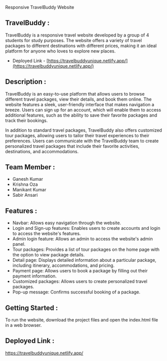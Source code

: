 Responsive TravelBuddy Website

## TravelBuddy :

TravelBuddy is a responsive travel website developed by a group of 4 students for study purposes. The website offers a variety of travel packages to different destinations with different prices, making it an ideal platform for anyone who loves to explore new places.

-  Deployed Link - [https://travelbuddyunique.netlify.app/](https://travelbuddyunique.netlify.app/)

## Description :

TravelBuddy is an easy-to-use platform that allows users to browse different travel packages, view their details, and book them online. The website features a sleek, user-friendly interface that makes navigation a breeze. Users can sign up for an account, which will enable them to access additional features, such as the ability to save their favorite packages and track their bookings.

In addition to standard travel packages, TravelBuddy also offers customized tour packages, allowing users to tailor their travel experiences to their preferences. Users can communicate with the TravelBuddy team to create personalized travel packages that include their favorite activities, destinations, and accommodations.

## Team Member :
- Ganesh Kumar
- Krishna Oza
- Manikant Kumar
- Sabir Ansari


## Features :

- Navbar: Allows easy navigation through the website.
- Login and Sign-up features: Enables users to create accounts and login to access the website's features.
- Admin login feature: Allows an admin to access the website's admin panel.
- Tour packages: Provides a list of tour packages on the home page with the option to view package details.
- Detail page: Displays detailed information about a particular package, including itinerary, accommodations, and pricing.
- Payment page: Allows users to book a package by filling out their payment information.
- Customized packages: Allows users to create personalized travel packages.
- Pop-up message: Confirms successful booking of a package.

## Getting Started :

To run the website, download the project files and open the index.html file in a web browser.

## Deployed Link :

https://travelbuddyunique.netlify.app/



